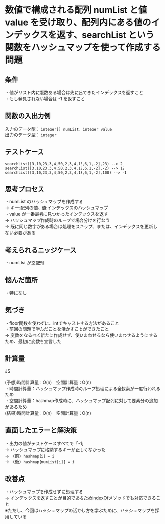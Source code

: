 # 数値で構成される配列 numList と値 value を受け取り、配列内にある値のインデックスを返す、searchList という関数をハッシュマップを使って作成する問題

## 条件
・値がリスト内に複数ある場合は先に出てきたインデックスを返すこと<br>
・もし発見されない場合は -1 を返すこと<br>

## 関数の入出力例
入力のデータ型： `integer[] numList, integer value`<br>
出力のデータ型： `integer`<br>

## テストケース
`searchList([3,10,23,3,4,50,2,3,4,18,6,1,-2],23) --> 2`<br>
`searchList([3,10,23,3,4,50,2,3,4,18,6,1,-2],-2) --> 12`<br>
`searchList([3,10,23,3,4,50,2,3,4,18,6,1,-2],100) --> -1`<br>

## 思考プロセス
・numList のハッシュマップを作成する<br>
→ キー:配列の値、値:インデックスのハッシュマップ<br>
・value が一番最初に見つかったインデックスを返す<br>
→ ハッシュマップ作成時のループで場合分けを行なう<br>
→ 既に同じ数字がある場合は処理をスキップ、または、インデックスを更新しない必要がある<br>

## 考えられるエッジケース
・numList が空配列<br>

## 悩んだ箇所
・特になし<br>

## 気づき
・floor関数を使わずに、intでキャストする方法があること<br>
・前回の問題で学んだことを活かすことができたこと<br>
→ 変数をなるべく新たに作成せず、使いまわせるなら使いまわせるようにするため、最初に変数を宣言した<br>

## 計算量
JS<br>                                                                        
(予想)時間計算量：O(n)　空間計算量：O(n)<br>
・時間計算量：ハッシュマップ作成時のループ処理による全探索が一度行われるため<br>
・空間計算量：hashmap作成時に、ハッシュマップ配列に対して要素分の追加があるため<br>
(結果)時間計算量：O(n)　空間計算量：O(n)<br>

## 直面したエラーと解決策
・出力の値がテストケースすべてで「-1」<br>
→ ハッシュマップに格納するキーが正しくなかった<br>
→ （前）`hashmap[i] = i`<br>
→ （後）`hashmap[numList[i]] = i`<br>

## 改善点
・ハッシュマップを作成せずに処理する<br>
→ インデックスを返すことが目的であるためindexOfメソッドでも対応できること<br>
※ただし、今回はハッシュマップの活かし方を学ぶために、ハッシュマップを採用している<br>
